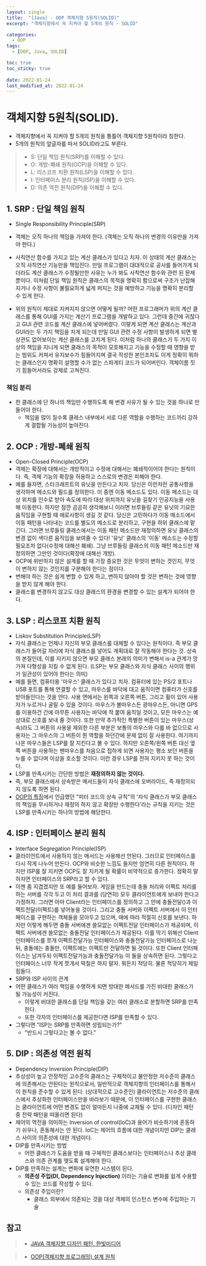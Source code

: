 ```yaml
---
layout: single
title:  "[Java] - OOP 객체지향 5원칙(SOLID)"
excerpt: "객체지향에서 꼭 지켜야 할 5개의 원칙 - SOLID"

categories:
  - OOP
tags:
  - [OOP, Java, SOLID]

toc: true
toc_sticky: true
 
date: 2022-01-24
last_modified_at: 2022-01-24
---
```


# 객체지향 5원칙(SOLID).

 * 객체지향에서 꼭 지켜야 할 5개의 원칙을 통틀어 객체지향 5원칙이라 칭한다. 
 * 5개의 원칙의 앞글자를 따서 SOLID라고도 부른다.
> - S: 단일 책임 원칙(SRP)를 이해할 수 있다.
> - O: 개방-폐쇄 원칙(OCP)을 이해할 수 있다.
> - L: 리스코프 치환 원칙(LSP)을 이해할 수 있다.
> - I: 인터페이스 분리 원칙(ISP)을 이해할 수 있다.
> - D: 의존 역전 원칙(DIP)을 이해할 수 있다. 

## 1. SRP : 단일 책임 원칙
 * Single Responsibility Principle(SRP)
 * 객체는 오직 하나의 책임을 가져야 한다. (객체는 오직 하나의 변경의 이유만을 가져야 한다.)
 * 사칙연산 함수를 가지고 있는 계산 클래스가 있다고 치자. 이 상태의 계산 클래스는 오직 사칙연산 기능만을 책임진다. 만일 프로그램이 대대적으로 공사를 들어가게 되더라도 계산 클래스가 수정될만한 사유는 누가 봐도 사칙연산 함수와 관련 된 문제 뿐이다. 이처럼 단일 책임 원칙은 클래스의 목적을 명확히 함으로써 구조가 난잡해지거나 수정 사항이 불필요하게 넓게 퍼지는 것을 예방하고 기능을 명확히 분리할 수 있게 한다.

 * 위의 원칙이 제대로 지켜지지 않으면 어떻게 될까? 어떤 프로그래머가 위의 계산 클래스를 통해 GUI를 가지는 계산기 프로그램을 개발하고 있다. 그런데 중간에 귀찮다고 GUI 관련 코드를 계산 클래스에 넣어버렸다. 이렇게 되면 계산 클래스는 계산과 GUI라는 두 가지 책임을 지게 되는데 만일 GUI 관련 수정 사항이 발생하게 되면 별 상관도 없어보이는 계산 클래스를 고치게 된다. 이처럼 하나의 클래스가 두 가지 이상의 책임을 지니게 되면 클래스의 목적이 모호해지고 기능을 수정할 때 영향을 받는 범위도 커져서 유지보수가 힘들어지며 결국 작성한 본인조차도 이게 정확히 뭐하는 클래스인지 명확히 설명할 수가 없는 스파게티 코드가 되어버린다. 객체이름 짓기 힘들어서라도 강제로 고쳐진다.

### 책임 분리
* 한 클래스에 단 하나의 책임만 수행하도록 해 변경 사유가 될 수 있는 것을 하나로 만들어야 한다.
  * 책임을 많이 질수록 클래스 내부에서 서로 다른 역할을 수행하는 코드끼리 강하게 결합될 가능성이 높아진다.

## 2. OCP : 개방-폐쇄 원칙
 * Open-Closed Principle(OCP)
 * 객체는 확장에 대해서는 개방적이고 수정에 대해서는 폐쇄적이어야 한다는 원칙이다. 즉, 객체 기능의 확장을 허용하고 스스로의 변경은 피해야 한다.
 * 예를 들자면, 스타크래프트의 유닛을 만든다고 치자. 당신은 이런저런 공통사항을 생각하며 메소드와 필드를 정의한다. 이 중엔 이동 메소드도 있다. 이동 메소드는 대상 위치를 인수로 받아 속도에 따라 대상 위치까지 유닛을 길찾기 인공지능을 사용해 이동한다. 하지만 잠깐 곰곰히 생각해보니 이러면 브루들링 같은 유닛의 기묘한 움직임을 구현할 때 애로사항이 생길 것 같다. 당신은 고민하다가 이동 메소드에서 이동 패턴을 나타내는 코드를 별도의 메소드로 분리하고, 구현을 하위 클래스에 맡긴다. 그러면 브루들링 클래스에서는 이동 패턴 메소드만 재정의하면 유닛 클래스의 변경 없이 색다른 움직임을 보여줄 수 있다! '유닛' 클래스의 '이동' 메소드는 수정할 필요조차 없다(수정에 대해선 폐쇄). 그냥 브루들링 클래스의 이동 패턴 메소드만 재정의하면 그만인 것이다(확장에 대해선 개방).
 * OCP에 위반하지 않은 설계를 할 때 가장 중요한 것은 무엇이 변하는 것인지, 무엇이 변하지 않는 것인지를 구분해야 한다는 점이다.
  * 변해야 하는 것은 쉽게 변할 수 있게 하고, 변하지 않아야 할 것은 변하는 것에 영향을 받지 않게 해야 한다.
* 클래스를 변경하지 않고도 대상 클래스의 환경을 변경할 수 있는 설계가 되어야 한다.

## 3. LSP : 리스코프 치환 원칙
 * Liskov Substitution Principle(LSP)
 * 자식 클래스는 언제나 자신의 부모 클래스를 대체할 수 있다는 원칙이다. 즉 부모 클래스가 들어갈 자리에 자식 클래스를 넣어도 계획대로 잘 작동해야 한다는 것. 상속의 본질인데, 이를 지키지 않으면 부모 클래스 본래의 의미가 변해서 is-a 관계가 망가져 다형성을 지킬 수 없게 된다. (LSP는 부모 클래스와 자식 클래스 사이의 행위가 일관성이 있어야 한다는 의미)
 * 예를 들면, 컴퓨터용 '마우스' 클래스가 있다고 치자. 컴퓨터에 있는 PS/2 포트나 USB 포트를 통해 연결할 수 있고, 마우스를 바닥에 대고 움직이면 컴퓨터가 신호를 받아들인다는 것을 안다. 사용 면에서는 왼쪽과 오른쪽 버튼, 그리고 휠이 있어 사용자가 누르거나 굴릴 수 있을 것이다. 마우스가 볼마우스든 광마우스든, 아니면 GPS를 이용하건 간에 아무튼 사용자는 바닥에 착 붙여 움직일 것이고, 모든 마우스는 예상대로 신호를 보내 줄 것이다. 또한 만약 추가적인 특별한 버튼이 있는 마우스(상속)라도 그 버튼의 사용을 제외한 다른 부분은 보통의 마우스와 다를 바 없으므로 사용자는 그 마우스의 그 버튼이 뭔 역할을 하던간에 문제 없이 잘 사용한다. 여기까지 나온 마우스들은 LSP를 잘 지킨다고 볼 수 있다. 하지만 오른쪽/왼쪽 버튼 대신 옆쪽 버튼을 사용하는 펜마우스를 처음으로 접하게 되면 사용자는 평소 보던 버튼을 누를 수 없다며 이상을 호소할 것이다. 이런 경우 LSP를 전혀 지키지 못 하는 것이다.
 * LSP를 만족시키는 간단한 방법은 **재정의하지 않는 것이다.**
  * 즉, 부모 클래스에서 상속받은 메서드들이 자식 클래스에 오버라이드, 즉 재정의되지 않도록 하면 된다.
  * [OOP의 특징](https://gmlwjd9405.github.io/2018/07/05/oop-features.html)에서 언급했던 "피터 코드의 상속 규칙"의 '자식 클래스가 부모 클래스의 책임을 무시하거나 재정의 하지 않고 확장만 수행한다'라는 규칙을 지키는 것은 LSP를 만족시키는 하나의 방법에 해당한다.

## 4. ISP : 인터페이스 분리 원칙
 * Interface Segregation Principle(ISP)
 * 클라이언트에서 사용하지 않는 메서드는 사용해선 안된다. 그러므로 인터페이스를 다시 작게 나누어 만든다. OCP와 비슷한 느낌도 들지만 엄연히 다른 원칙이다. 하지만 ISP를 잘 지키면 OCP도 잘 지키게 될 확률이 비약적으로 증가한다. 정확히 말하자면 인터페이스의 SRP라고 할 수 있다.
 * 이젠 좀 지겹겠지만 또 예를 들어보자. 게임을 만드는데 충돌 처리와 이펙트 처리를 하는 서버를 각각 두고 이 처리 결과를 (당연히) 모두 클라이언트에게 보내야 한다고 가정하자. 그러면 아마 Client라는 인터페이스를 정의하고 그 안에 충돌전달()과 이펙트전달(이펙트)를 넣어놓을 것이다. 그리고 충돌 서버와 이펙트 서버에서 이 인터페이스를 구현하는 객체들을 모아두고 있으며, 때에 따라 적절히 신호를 보낸다. 하지만 이렇게 해두면 충돌 서버에겐 쓸모없는 이펙트전달 인터페이스가 제공되며, 이펙트 서버에겐 쓸모없는 충돌전달 인터페이스가 제공된다. 이를 막기 위해선 Client 인터페이스를 쪼개 이펙트전달가능 인터페이스와 충돌전달가능 인터페이스로 나눈 뒤, 충돌에는 충돌만, 이펙트에는 이펙트만 전달하면 될 것이다. 또한 Client 인터페이스는 남겨두되 이펙트전달가능과 충돌전달가능 이 둘을 상속하면 된다. 그렇다고 인터페이스 너무 작게 쪼개서 떡칠은 하지 말자. 뭐든지 적당히. 물론 적당히가 제일 힘들다.
 * SRP와 ISP 사이의 관계
  * 어떤 클래스가 여러 책임을 수행하게 되면 방대한 메서드를 가진 비대한 클래스가 될 가능성이 커진다.
    * 이렇게 비대한 클래스를 단일 책임을 갖는 여러 클래스로 분할하면 SRP를 만족한다.
    * 또한 각자의 인터페이스를 제공한다면 ISP를 만족할 수 있다.
  * 그렇다면 "ISP는 SRP를 만족하면 성립되는가?"
    * "반드시 그렇다고는 볼 수 없다."

## 5. DIP : 의존성 역전 원칙
 * Dependency Inversion Principle(DIP)
 * 추상성이 높고 안정적인 고수준의 클래스는 구체적이고 불안정한 저수준의 클래스에 의존해서는 안된다는 원칙으로서, 일반적으로 객체지향의 인터페이스를 통해서 이 원칙을 준수할 수 있게 된다. (상대적으로 고수준인) 클라이언트는 저수준의 클래스에서 추상화한 인터페이스만을 바라보기 때문에, 이 인터페이스를 구현한 클래스는 클라이언트에 어떤 변경도 없이 얼마든지 나중에 교체될 수 있다. (디자인 패턴 중 전략 패턴을 떠올리면 된다)
 * 제어의 역전을 의미하는 Inversion of control(IoC)과 용어가 비슷하기에 혼동하기 쉬우나, 혼동해서는 안 된다. IoC는 제어의 흐름에 대한 개념이지만 DIP는 클래스 사이의 의존성에 대한 개념이다.
* DIP를 만족시키는 방법
  * 어떤 클래스가 도움을 받을 때 구체적인 클래스보다는 인터페이스나 추상 클래스와 의존 관계를 맺도록 설계해야 한다.
* DIP를 만족하는 설계는 변화에 유연한 시스템이 된다.
  * **의존성 주입(DI, Dependency Injection)** 이라는 기술로 변화를 쉽게 수용할 수 있는 코드를 작성할 수 있다.
  * 의존성 주입이란?
    * 클래스 외부에서 의존되는 것을 대상 객체의 인스턴스 변수에 주입하는 기술 


## 참고
> - [JAVA 객체지향 디자인 패턴, 한빛미디어](http://www.kyobobook.co.kr/product/detailViewKor.laf?mallGb=KOR&ejkGb=KOR&barcode=9788968480911&orderClick=JAj)

> - [OOP(객체지향 프로그래밍) 설계 원칙](https://gmlwjd9405.github.io/2018/07/05/oop-solid.html)

